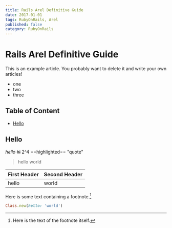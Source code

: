 ```yaml
---
title: Rails Arel Definitive Guide
date: 2017-01-01
tags: RubyOnRails, Arel
published: false
category: RubyOnRails
---
```


# Rails Arel Definitive Guide

This is an example article. You probably want to delete it and write your own articles!

- one
- two
- three

## Table of Content

- [Hello](#hello)

## Hello

_hello_
~~hi~~ 
2^4
==highlighted==
"quote" 
> hello world

| First Header | Second Header |
|--------------|---------------|
| hello        | world         |


Here is some text containing a footnote.[^somesamplefootnote]

[^somesamplefootnote]: Here is the text of the footnote itself.

```ruby
Class.new(hello: 'world')
```
